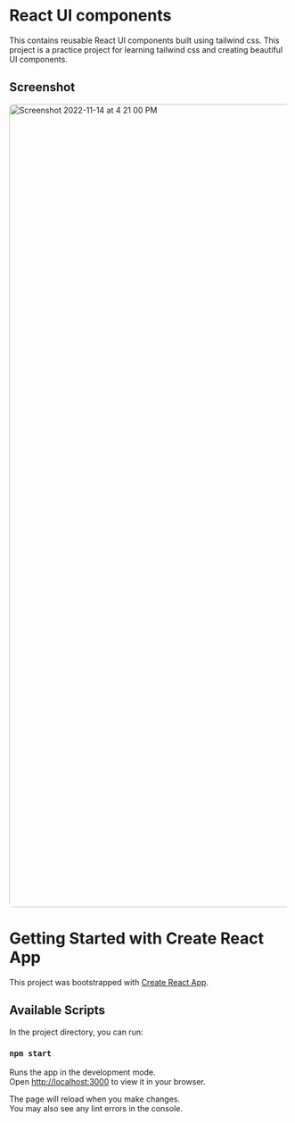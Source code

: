 # React UI components

This contains reusable React UI components built using tailwind css. This project is a practice project for learning tailwind css and creating beautiful UI components.

## Screenshot

<img width="1438" style="border-radius: 8px;" alt="Screenshot 2022-11-14 at 4 21 00 PM" src="https://user-images.githubusercontent.com/12766730/201642084-3f7b398e-7b7b-473a-a0f0-376f987cfcae.png">

# Getting Started with Create React App

This project was bootstrapped with [Create React App](https://github.com/facebook/create-react-app).

## Available Scripts

In the project directory, you can run:

### `npm start`

Runs the app in the development mode.\
Open [http://localhost:3000](http://localhost:3000) to view it in your browser.

The page will reload when you make changes.\
You may also see any lint errors in the console.
